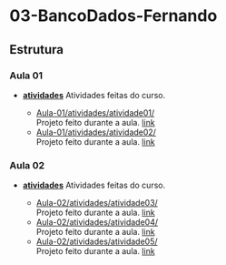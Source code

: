 # 03-BancoDados-Fernando

## Estrutura

### Aula 01

- [**atividades**](./Aula-01/atividades/)
    Atividades feitas do curso.

    - [Aula-01/atividades/atividade01/](./Aula-01/atividades/atividade01/)  
    Projeto feito durante a aula. [link](https://pos-unipar.github.io/docs/banco-de-dados#atividade-1)
    - [Aula-01/atividades/atividade02/](./Aula-01/atividades/atividade02/)  
    Projeto feito durante a aula. [link](https://pos-unipar.github.io/docs/banco-de-dados#atividade-2)
### Aula 02

- [**atividades**](./Aula-02/atividades/)
    Atividades feitas do curso.

    - [Aula-02/atividades/atividade03/](./Aula-02/atividades/atividade03/)  
    Projeto feito durante a aula. [link](https://pos-unipar.github.io/docs/banco-de-dados#atividade-3)
    - [Aula-02/atividades/atividade04/](./Aula-02/atividades/atividade04/)  
    Projeto feito durante a aula. [link](https://pos-unipar.github.io/docs/banco-de-dados#atividade-4)
    - [Aula-02/atividades/atividade05/](./Aula-02/atividades/atividade05/)  
    Projeto feito durante a aula. [link](https://pos-unipar.github.io/docs/banco-de-dados#atividade-5)
